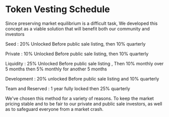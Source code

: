# Token Vesting Schedule

Since preserving market equilibrium is a difficult task, We developed this concept as a viable solution that will benefit both our community and investors

Seed : 20% Unlocked Before public sale listing, then 10% quarterly

Private : 10% Unlocked Before public sale listing, then 10% quarterly

Liquidity : 25% Unlocked Before public sale listing , Then 10% monthly over 5 months then 5% monthly for another 5 months

Development : 20% unlocked Before public sale listing and 10% quarterly

Team and Reserved : 1 year fully locked then 25% quarterly

We've chosen this method for a variety of reasons. To keep the market pricing stable and to be fair to our private and public sale investors, as well as to safeguard everyone from a market crash.
